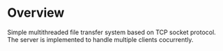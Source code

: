 # Overview
Simple multithreaded file transfer system based on TCP socket protocol. The server is implemented to handle multiple clients cocurrently.